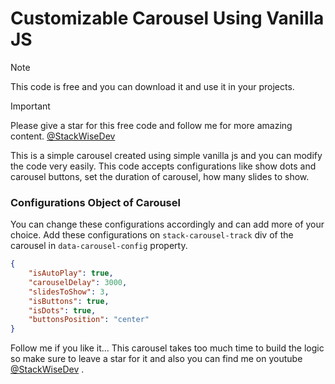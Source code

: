 # Customizable Carousel Using Vanilla JS

> [!NOTE]
> This code is free and you can download it and use it in your projects. 

> [!IMPORTANT]
> Please give a star for this free code and follow me for more amazing content. [@StackWiseDev](https://www.youtube.com/@stackwisedev)

This is a simple carousel created using simple vanilla js and you can modify the code very easily. This code accepts configurations like show dots and carousel buttons, set the duration of carousel, how many slides to show.

### Configurations Object of Carousel 
You can change these configurations accordingly and can add more of your choice. Add these configurations on `stack-carousel-track` div of the carousel in `data-carousel-config` property.

```JSON
{
    "isAutoPlay": true, 
    "carouselDelay": 3000, 
    "slidesToShow": 3, 
    "isButtons": true, 
    "isDots": true, 
    "buttonsPosition": "center"
}
```

Follow me if you like it...
This carousel takes too much time to build the logic so make sure to leave a star for it and also you can find me on youtube [@StackWiseDev](https://www.youtube.com/@stackwisedev) .


